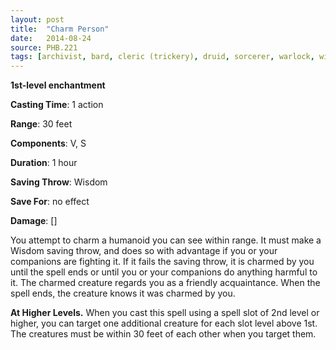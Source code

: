 ```yaml
---
layout: post
title:  "Charm Person"
date:   2014-08-24
source: PHB.221
tags: [archivist, bard, cleric (trickery), druid, sorcerer, warlock, wizard, level1, enchantment]
---
```


**1st-level enchantment**

**Casting Time**: 1 action

**Range**: 30 feet

**Components**: V, S

**Duration**: 1 hour

**Saving Throw**: Wisdom

**Save For**: no effect

**Damage**: []

You attempt to charm a humanoid you can see within range. It must make a Wisdom saving throw, and does so with advantage if you or your companions are fighting it. If it fails the saving throw, it is charmed by you until the spell ends or until you or your companions do anything harmful to it. The charmed creature regards you as a friendly acquaintance. When the spell ends, the creature knows it was charmed by you.

**At Higher Levels.** When you cast this spell using a spell slot of 2nd level or higher, you can target one additional creature for each slot level above 1st. The creatures must be within 30 feet of each other when you target them.